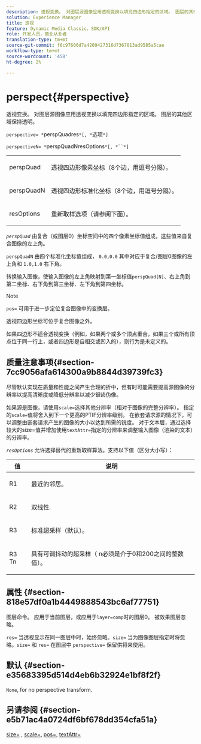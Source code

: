 ```yaml
---
description: 透视变换。 对图层源图像应用透视变换以填充四边形指定的区域。 图层的其他区域保持透明。
solution: Experience Manager
title: 透视
feature: Dynamic Media Classic，SDK/API
role: 开发人员，商业从业者
translation-type: tm+mt
source-git-commit: f6c97606d7a4209427316d7367013ad9585a5cae
workflow-type: tm+mt
source-wordcount: '458'
ht-degree: 2%

---
```



# perspect{#perspective}

透视变换。 对图层源图像应用透视变换以填充四边形指定的区域。 图层的其他区域保持透明。

`perspective= *`perspQuadres`*[, *`选项`*]`

`perspectiveN= *`perspQuadNresOptions`*[, *``*]`

<table id="simpletable_4BD38BBF53964F7D97B9E58914C97B3F"> 
 <tr class="strow"> 
  <td class="stentry"> <p><span class="varname"> perspQuad</span> </p></td> 
  <td class="stentry"> <p>透视四边形像素坐标（8个边，用逗号分隔）。 </p></td> 
 </tr> 
 <tr class="strow"> 
  <td class="stentry"> <p><span class="varname"> perspQuadN</span> </p></td> 
  <td class="stentry"> <p>透视四边形标准化坐标（8个边，用逗号分隔）。 </p></td> 
 </tr> 
 <tr class="strow"> 
  <td class="stentry"> <p><span class="varname"> resOptions</span> </p></td> 
  <td class="stentry"> <p>重新取样选项（请参阅下面）。 </p></td> 
 </tr> 
</table>

*`perspQuad`* 由复合（或图层0）坐标空间中的四个像素坐标值组成，这些值来自复合图像的左上角。

`perspQuadN` 由四个标准化坐标值组成， `0.0,0.0` 其中对应于复合/图层0图像的左上角和 `1.0,1.0` 右下角。

转换输入图像，使输入图像的左上角映射到第一坐标值`perspQuad[N]`、右上角到第二坐标、右下角到第三坐标、左下角到第四坐标。

>[!NOTE]
>
>`pos=` 可用于进一步定位复合图像中的变换层。

透视四边形坐标可位于复合图像之外。

如果四边形不适合透视变换（例如，如果两个或多个顶点重合，如果三个或所有顶点位于同一行上，或者四边形是自相交或凹入的），则行为是未定义的。

## 质量注意事项{#section-7cc9056afa614300a9b8844d39739fc3}

尽管默认实现在质量和性能之间产生合理的折中，但有时可能需要提高源图像的分辨率以提高清晰度或降低分辨率以减少锯齿伪像。

如果源是图像，请使用`scale=`选择其他分辨率（相对于图像的完整分辨率）。 指定的`scale=`值将舍入到下一个更高的PTIF分辨率级别。 在嵌套请求源的情况下，可以调整由嵌套请求产生的图像的大小以达到所需的锐度。 对于文本层，通过选择较大的size=值并增加使用`textAttr=`指定的分辨率来调整输入图像（渲染的文本）的分辨率。

*`resOptions`* 允许选择替代的重新取样算法。支持以下值（区分大小写）：

<table id="table_0F20007986324E228096888ED37219C0"> 
 <thead> 
  <tr> 
   <th class="entry"> <b> 值</b> </th> 
   <th class="entry"> <b> 说明</b> </th> 
  </tr> 
 </thead>
 <tbody> 
  <tr> 
   <td> <p> <span class="codeph"> R1</span> </p> </td> 
   <td> <p> 最近的邻居。 </p> </td> 
  </tr> 
  <tr> 
   <td> <p> <span class="codeph"> R2</span> </p> </td> 
   <td> <p> 双线性. </p> </td> 
  </tr> 
  <tr> 
   <td> <p> <span class="codeph"> R3</span> </p> </td> 
   <td> <p> 标准超采样（默认）。 </p> </td> 
  </tr> 
  <tr> 
   <td> <p> <span class="codeph">R3<span class="varname"> Tn</span></span> </p> </td> 
   <td> <p> 具有可调抖动的超采样（<span class="varname"> n</span>必须是介于0和200之间的整数值）。 </p> </td> 
  </tr> 
 </tbody> 
</table>

## 属性 {#section-818e57df0a1b4449888543bc6af77751}

图层命令。 应用于当前图层，或应用于`layer=comp`时的图层0。 被效果图层忽略。

`res=` 当透视显示在同一图层中时，始终忽略。`size=` 当为图像图层指定时将忽略。`size=` 和 `res=` 在图层中 `perspective=` 保留供将来使用。

## 默认 {#section-e35683395d514d4eb6b32924e1bf8f2f}

`None`, for no perspective transform.

## 另请参阅 {#section-e5b71ac4a0724df6bf678dd354cfa51a}

[size=](../../../../../is-api/http-ref/image-serving-api-ref/c-http-protocol-reference/c-data-types/r-size.md#reference-04d383f32c7b4003bed9978cb854747b) ,  [scale=](../../../../../is-api/http-ref/image-serving-api-ref/c-http-protocol-reference/c-command-reference/r-is-http-scale.md#reference-098c30cea1764f189e6f7c7e400cc065),  [pos=](../../../../../is-api/http-ref/image-serving-api-ref/c-http-protocol-reference/c-command-reference/r-pos.md#reference-65de948f4b404f1182b22119ca332143),  [textAttr=](../../../../../is-api/http-ref/image-serving-api-ref/c-http-protocol-reference/c-command-reference/r-textattr.md#reference-ff00484fa3244286abeff34911f7ec0d)
